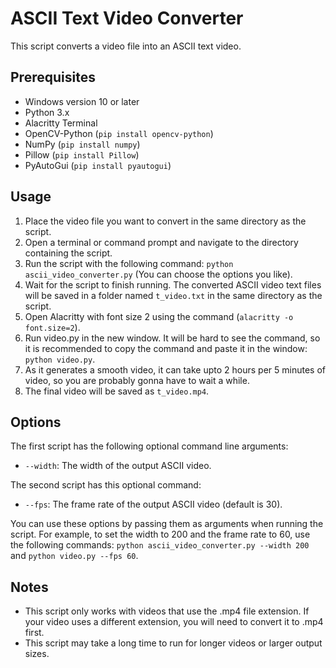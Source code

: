 # ASCII Text Video Converter

This script converts a video file into an ASCII text video.

## Prerequisites

* Windows version 10 or later
* Python 3.x
* Alacritty Terminal
* OpenCV-Python (`pip install opencv-python`)
* NumPy (`pip install numpy`)
* Pillow (`pip install Pillow`)
* PyAutoGui (`pip install pyautogui`)

## Usage

1. Place the video file you want to convert in the same directory as the script.
2. Open a terminal or command prompt and navigate to the directory containing the script.
3. Run the script with the following command: `python ascii_video_converter.py` (You can choose the options you like).
4. Wait for the script to finish running. The converted ASCII video text files will be saved in a folder named `t_video.txt` in the same directory as the script.
5. Open Alacritty with font size 2 using the command (`alacritty -o font.size=2`).
6. Run video.py in the new window. It will be hard to see the command, so it is recommended to copy the command and paste it in the window: `python video.py`.
7. As it generates a smooth video, it can take upto 2 hours per 5 minutes of video, so you are probably gonna have to wait a while.
8. The final video will be saved as `t_video.mp4`.

## Options

The first script has the following optional command line arguments:

* `--width`: The width of the output ASCII video.

The second script has this optional command:
* `--fps`: The frame rate of the output ASCII video (default is 30).

You can use these options by passing them as arguments when running the script. For example, to set the width to 200 and the frame rate to 60, use the following commands: `python ascii_video_converter.py --width 200` and `python video.py --fps 60`.

## Notes

* This script only works with videos that use the .mp4 file extension. If your video uses a different extension, you will need to convert it to .mp4 first.
* This script may take a long time to run for longer videos or larger output sizes.
